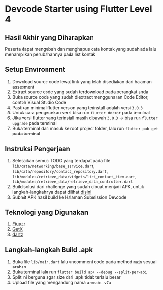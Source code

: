 # Devcode Starter using Flutter Level 4

## Hasil Akhir yang Diharapkan

Peserta dapat mengubah dan menghapus data kontak yang sudah ada lalu menampilkan perubahannya pada list kontak

## Setup Environment

1. Download source code lewat link yang telah disediakan dari halaman assesment
2. Extract source code yang sudah terdownload pada perangkat anda
3. Buka source code yang sudah diextract menggunakan Code Editor, contoh Visual Studio Code
4. Pastikan minimal flutter version yang terinstall adalah versi `3.0.3`
5. Untuk cara pengecekan versi bisa run `flutter doctor` pada terminal
6. Jika versi flutter yang terinstall masih dibawah `3.0.3` -> bisa run `flutter upgrade` pada terminal
7. Buka terminal dan masuk ke root project folder, lalu run `flutter pub get` pada terminal

## Instruksi Pengerjaan

1. Selesaikan semua TODO yang terdapat pada file `lib/data/networking/base_service.dart`, `lib/data/repository/contact_repository.dart`, `lib/modules/retrieve_data/widgets/list_contact_item.dart`, `lib/modules/retrieve_data/retrieve_data_controller.dart`
2. Build solusi dari challenge yang sudah dibuat menjadi APK, untuk langkah-langkahnya dapat dilihat [disini](#langkah-langkah-build-apk)
3. Submit APK hasil build ke Halaman Submission Devcode

## Teknologi yang Digunakan

1. [Flutter](https://flutter.dev/)
2. [GetX](https://pub.dev/packages/get)
3. [dartz](https://pub.dev/packages/dartz)

## Langkah-langkah Build .apk

1. Buka file `lib/main.dart` lalu uncomment code pada method `main` sesuai arahan
2. Buka terminal lalu run `flutter build apk --debug --split-per-abi`
3. Split ini berguna agar size dari .apk tidak terlalu besar
4. Upload file yang mengandung nama `armeabi-v7a`
